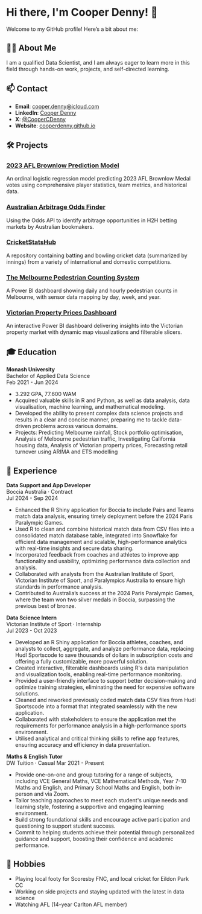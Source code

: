 # Hi there, I'm Cooper Denny! 👋

Welcome to my GitHub profile! Here’s a bit about me:

## 👨‍💻 About Me
I am a qualified Data Scientist, and I am always eager to learn more in this field through hands-on work, projects, and self-directed learning.

## 📫 Contact
- **Email**: [cooper.denny@icloud.com](mailto:cooper.denny@icloud.com)
- **LinkedIn**: [Cooper Denny](https://www.linkedin.com/in/cooper-denny)
- **X**: [@CooperCDenny](https://twitter.com/CooperCDenny)
- **Website**: [cooperdenny.github.io](https://cooperdenny.github.io/)

## 🛠️ Projects
### [2023 AFL Brownlow Prediction Model](https://cooperdenny.github.io/projects/afl-brownlow-predictor.html)
An ordinal logistic regression model predicting 2023 AFL Brownlow Medal votes using comprehensive player statistics, team metrics, and historical data.

### [Australian Arbitrage Odds Finder](https://cooperdenny.github.io/projects/h2h-arbitrage-finder.html)
Using the Odds API to identify arbitrage opportunities in H2H betting markets by Australian bookmakers.

### [CricketStatsHub](https://github.com/CooperDenny/CricketStatsHub)
A repository containing batting and bowling cricket data (summarized by innings) from a variety of international and domestic competitions.

### [The Melbourne Pedestrian Counting System](https://cooperdenny.github.io/projects/melbourne-pedestrian-counting.html)
A Power BI dashboard showing daily and hourly pedestrian counts in Melbourne, with sensor data mapping by day, week, and year.

### [Victorian Property Prices Dashboard](https://cooperdenny.github.io/projects/victorian-property-prices-dashboard.html)
An interactive Power BI dashboard delivering insights into the Victorian property market with dynamic map visualizations and filterable slicers.

## 🎓 Education
**Monash University**  
Bachelor of Applied Data Science  
Feb 2021 - Jun 2024

- 3.292 GPA, 77.600 WAM
- Acquired valuable skills in R and Python, as well as data analysis, data visualisation, machine learning, and mathematical modeling.
- Developed the ability to present complex data science projects and results in a clear and concise manner, preparing me to tackle data-driven problems across various domains.
- Projects: Predicting Melbourne rainfall, Stock portfolio optimisation, Analysis of Melbourne pedestrian traffic, Investigating California housing data, Analysis of Victorian property prices, Forecasting retail turnover using ARIMA and ETS modelling

## 💼 Experience
**Data Support and App Developer**  
Boccia Australia · Contract  
Jul 2024 - Sep 2024

- Enhanced the R Shiny application for Boccia to include Pairs and Teams match data analysis, ensuring timely deployment before the 2024 Paris Paralympic Games.
- Used R to clean and combine historical match data from CSV files into a consolidated match database table, integrated into Snowflake for efficient data management and scalable, high-performance analytics with real-time insights and secure data sharing.
- Incorporated feedback from coaches and athletes to improve app functionality and usability, optimizing performance data collection and analysis.
- Collaborated with analysts from the Australian Institute of Sport, Victorian Institute of Sport, and Paralympics Australia to ensure high standards in performance analysis.
- Contributed to Australia’s success at the 2024 Paris Paralympic Games, where the team won two silver medals in Boccia, surpassing the previous best of bronze.

**Data Science Intern**  
Victorian Institute of Sport · Internship  
Jul 2023 - Oct 2023

- Developed an R Shiny application for Boccia athletes, coaches, and analysts to collect, aggregate, and analyze performance data, replacing Hudl Sportscode to save thousands of dollars in subscription costs and offering a fully customizable, more powerful solution.
- Created interactive, filterable dashboards using R's data manipulation and visualization tools, enabling real-time performance monitoring.
- Provided a user-friendly interface to support better decision-making and optimize training strategies, eliminating the need for expensive software solutions.
- Cleaned and reworked previously coded match data CSV files from Hudl Sportscode into a format that integrated seamlessly with the new application.
- Collaborated with stakeholders to ensure the application met the requirements for performance analysis in a high-performance sports environment.
- Utilised analytical and critical thinking skills to refine app features, ensuring accuracy and efficiency in data presentation.

**Maths & English Tutor**  
DW Tuition · Casual 
Mar 2021 - Present

- Provide one-on-one and group tutoring for a range of subjects, including VCE General Maths, VCE Mathematical Methods, Year 7-10 Maths and English, and Primary School Maths and English, both in-person and via Zoom.
- Tailor teaching approaches to meet each student's unique needs and learning style, fostering a supportive and engaging learning environment.
- Build strong foundational skills and encourage active participation and questioning to support student success.
- Commit to helping students achieve their potential through personalized guidance and support, boosting their confidence and academic performance.


## 🏃 Hobbies
- Playing local footy for Scoresby FNC, and local cricket for Eildon Park CC
- Working on side projects and staying updated with the latest in data science
- Watching AFL (14-year Carlton AFL member)
